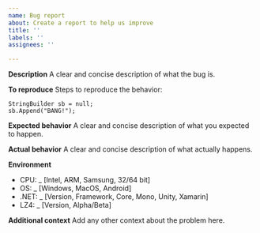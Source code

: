 ```yaml
---
name: Bug report
about: Create a report to help us improve
title: ''
labels: ''
assignees: ''

---
```


**Description**
A clear and concise description of what the bug is.

**To reproduce**
Steps to reproduce the behavior:
```
StringBuilder sb = null;
sb.Append("BANG!");
```

**Expected behavior**
A clear and concise description of what you expected to happen.

**Actual behavior**
A clear and concise description of what actually happens.

**Environment**
 - CPU: _ [Intel, ARM, Samsung, 32/64 bit]
 - OS: _ [Windows, MacOS, Android]
 - .NET: _ [Version, Framework, Core, Mono, Unity, Xamarin]
 - LZ4: _ [Version, Alpha/Beta]

**Additional context**
Add any other context about the problem here.
